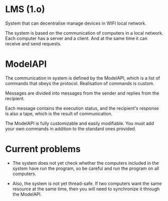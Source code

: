 # LMS (1.o)
System that can decentralise manage devices in WIFI local network.

The system is based on the communication of computers in a local network. Each computer has a server and a client. And at the same time it can receive and send requests.

# ModelAPI
The communication in system is defined by the ModelAPI, which is a list of commands that obeys the protocol. Realisation of commands is custom.

Messages are divided into messages from the sender and replies from the recipient.

Each message contains the execution status, and the recipient's response is also a tape, which is the result of communication.

The ModelAPI is fully customizable and easily modifiable. You must add your own commands in addition to the standard ones provided.

# Current problems
* The system does not yet check whether the computers included in the system have run the program, so be careful and run the program on all computers.

* Also, the system is not yet thread-safe. If two computers want the same resource at the same time, then you will need to synchronize it through the ModelAPI.
